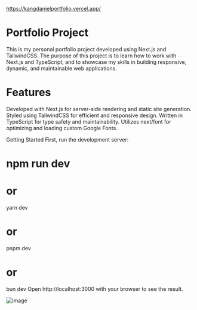 https://kangdanielportfolio.vercel.app/ 

# Portfolio Project
This is my personal portfolio project developed using Next.js and TailwindCSS. The purpose of this project is to learn how to work with Next.js and TypeScript, and to showcase my skills in building responsive, dynamic, and maintainable web applications.

# Features
Developed with Next.js for server-side rendering and static site generation.
Styled using TailwindCSS for efficient and responsive design.
Written in TypeScript for type safety and maintainability.
Utilizes next/font for optimizing and loading custom Google Fonts.

Getting Started
First, run the development server:

# npm run dev
# or
yarn dev
# or
pnpm dev
# or
bun dev
Open http://localhost:3000 with your browser to see the result.



![image](https://github.com/KangBubur1/Porfolio/assets/95082947/aab8bd49-920c-4905-8232-65e37dd6852b)


